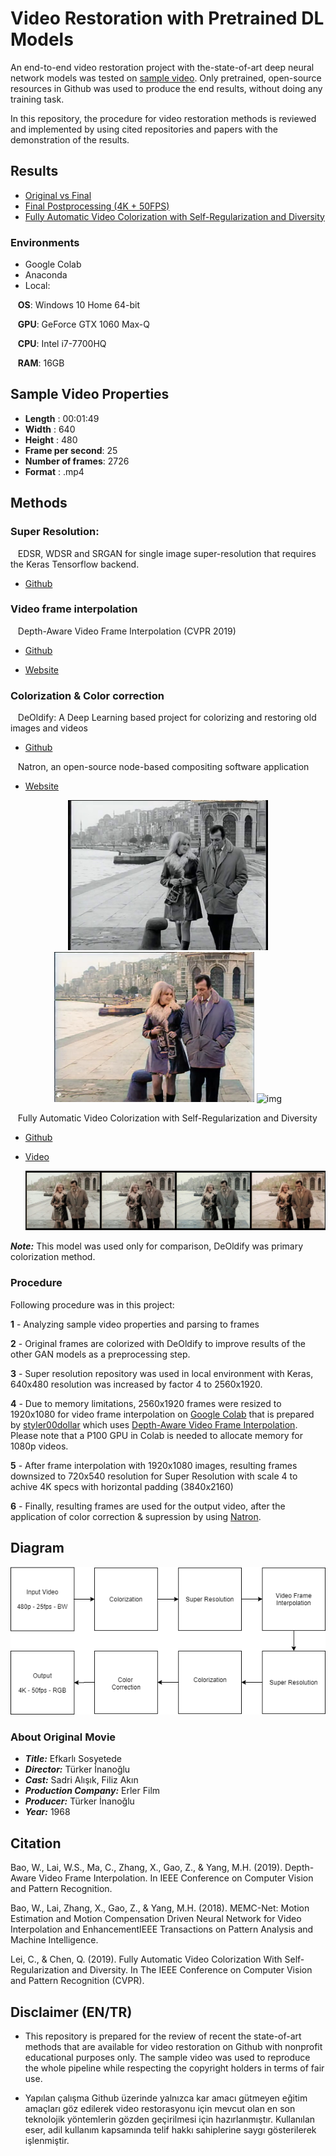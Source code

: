 # Video Restoration with Pretrained DL Models

An end-to-end video restoration project with the-state-of-art deep neural network models was tested on <a href="https://www.youtube.com/watch?v=5yeNO-l7OLc">sample video</a>. Only pretrained, open-source resources in Github was used to produce the end results, without doing any training task.

In this repository, the procedure for video restoration methods is reviewed and implemented by using cited repositories and papers with the demonstration of the results.

## Results

- <a href="https://www.youtube.com/watch?v=UtgXiHRS_nc">Original vs Final</a>
- <a href="https://www.youtube.com/watch?v=qqaCTEEdVYA">Final Postprocessing (4K + 50FPS) </a>
- <a href="https://www.youtube.com/watch?v=qjg2-W09Yp0">Fully Automatic Video Colorization with Self-Regularization and Diversity</a>

### Environments

- Google Colab
- Anaconda
- Local:

&nbsp;&nbsp; **OS**: Windows 10 Home 64-bit

&nbsp;&nbsp; **GPU**: GeForce GTX 1060 Max-Q 

&nbsp;&nbsp; **CPU**: Intel i7-7700HQ

&nbsp;&nbsp; **RAM**: 16GB


## Sample Video Properties

- **Length** : 00:01:49
- **Width** : 640
- **Height** : 480
- **Frame per second**: 25
- **Number of frames**: 2726
- **Format** : .mp4

## Methods
### Super Resolution:

&nbsp;&nbsp; EDSR, WDSR and SRGAN for single image super-resolution that requires the Keras Tensorflow backend.

- <a href="https://github.com/krasserm/super-resolution/tree/previous" target="_blank">Github</a>

### Video frame interpolation

&nbsp;&nbsp; Depth-Aware Video Frame Interpolation (CVPR 2019)
- <a href="https://github.com/baowenbo/DAIN" target="_blank">Github</a> 

- <a href="https://sites.google.com/view/wenbobao/dain" target="_blank">Website</a>

### Colorization & Color correction 

&nbsp;&nbsp; DeOldify: A Deep Learning based project for colorizing and restoring old images and videos

- <a href="https://github.com/jantic/DeOldify" target="_blank">Github</a>

&nbsp;&nbsp; Natron, an open-source node-based compositing software application

- <a href="https://natrongithub.github.io" target="_blank">Website</a>

 <p align="center"> 
    <img src="https://github.com/mburakbozbey/video-restoration/blob/master/original.jpg" width="320" height="240" alt="img">
    <img src="https://github.com/mburakbozbey/video-restoration/blob/master/deoldify.png" width="320" height="240" alt="img">
    <img src="https://github.com/mburakbozbey/video-restoration/blob/master/corrected4K.png" width="320" height="240" alt="img">
 </p>

&nbsp;&nbsp; Fully Automatic Video Colorization with Self-Regularization and Diversity

- <a href="https://github.com/ChenyangLEI/Fully-Automatic-Video-Colorization-with-Self-Regularization-and-Diversity" target="_blank">Github</a>

- <a href="https://www.youtube.com/watch?v=Y15uv2jnK-4>">Video</a>


    <img src="https://github.com/mburakbozbey/video-restoration/blob/master/secondaryColorizer.png" alt="img">

 
 ***Note:*** This model was used only for comparison, DeOldify was primary colorization method.
 
### Procedure

Following procedure was in this project:

**1** - Analyzing sample video properties and parsing to frames

**2** - Original frames are colorized with DeOldify to improve results of the other GAN models as a preprocessing step.

**3** - Super resolution repository was used in local environment with Keras, 640x480 resolution was increased by factor 4 to 2560x1920.

**4** - Due to memory limitations, 2560x1920 frames were resized to 1920x1080 for video frame interpolation on <a href="https://colab.research.google.com/drive/1gzsfDV_MIdehr7Y8ZzWjTuW-mMZRP4Vy" target="_blank">Google Colab</a> that is prepared by <a href="https://github.com/styler00dollar" target="_blank">styler00dollar</a> which uses <a href="https://github.com/baowenbo/DAIN" target="_blank">Depth-Aware Video Frame Interpolation</a>. Please note that a P100 GPU in Colab is needed to allocate memory for 1080p videos.

**5** - After frame interpolation with 1920x1080 images,  resulting frames downsized to 720x540 resolution for Super Resolution with scale 4 to achive 4K specs with horizontal padding (3840x2160)

**6** - Finally, resulting frames are used for the output video, after the application of color correction & supression by using <a href="https://natrongithub.github.io" target="_blank">Natron</a>.

## Diagram

 <p align="center"> 
    <img src="https://github.com/mburakbozbey/video-restoration/blob/master/diagram1.png" alt="img">
 </p>
 
### About Original Movie

- ***Title:*** Efkarlı Sosyetede
- ***Director:*** Türker İnanoğlu
- ***Cast:*** Sadri Alışık, Filiz Akın
- ***Production Company:*** Erler Film
- ***Producer:*** Türker İnanoğlu
- ***Year:*** 1968

## Citation

Bao, W., Lai, W.S., Ma, C., Zhang, X., Gao, Z., & Yang, M.H. (2019). Depth-Aware Video Frame Interpolation. In IEEE Conference on Computer Vision and Pattern Recognition.

Bao, W., Lai, Zhang, X., Gao, Z., & Yang, M.H. (2018). MEMC-Net: Motion Estimation and Motion Compensation Driven Neural Network for Video Interpolation and EnhancementIEEE Transactions on Pattern Analysis and Machine Intelligence.

Lei, C., & Chen, Q. (2019). Fully Automatic Video Colorization With Self-Regularization and Diversity. In The IEEE Conference on Computer Vision and Pattern Recognition (CVPR).

## Disclaimer (EN/TR)

- This repository is prepared for the review of recent the state-of-art methods that are available for video restoration on Github with nonprofit educational purposes only. The sample video was used to reproduce the whole pipeline while respecting the copyright holders in terms of fair use.   

- Yapılan çalışma Github üzerinde yalnızca kar amacı gütmeyen eğitim amaçları göz edilerek video restorasyonu için mevcut olan en son teknolojik yöntemlerin gözden geçirilmesi için hazırlanmıştır. Kullanılan eser, adil kullanım kapsamında telif hakkı sahiplerine saygı gösterilerek işlenmiştir.

